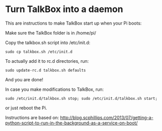Turn TalkBox into a daemon
==========================

This are instructions to make TalkBox start up when your Pi boots:

Make sure the TalkBox folder is in /home/pi/

Copy the talkbox.sh script into /etc/init.d:

```
sudo cp talkbox.sh /etc/init.d
```

To actually add it to rc.d directories, run:

```
sudo update-rc.d talkbox.sh defaults
```

And you are done!

In case you make modifications to TalkBox, run:
```
sudo /etc/init.d/talkbox.sh stop; sudo /etc/init.d/talkbox.sh start;
```

or just reboot the Pi.


Instructions are based on:
http://blog.scphillips.com/2013/07/getting-a-python-script-to-run-in-the-background-as-a-service-on-boot/
